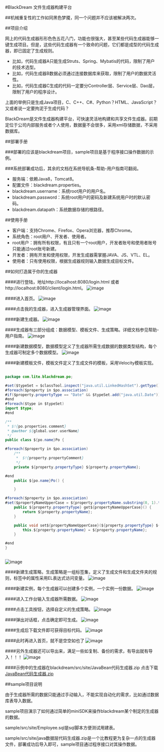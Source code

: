 #BlackDream 文件生成器构建平台

##机械重复性的工作如同黑色梦魇，同一个问题并不应该被解决两次。

##项目介绍

网上的代码生成器形形色色五花八门，功能也很强大，甚至某些代码生成器能够一键生成项目。但是，这些代码生成器有一个致命的问题，它们都是成型的代码生成器，即已固定了生成规则。

* 比如，代码生成器A只能生成Struts、Spring、Mybatis的代码，限制了用户的技术选型。
* 比如，代码生成器B数据必须通过连接数据库来获取，限制了用户的数据灵活性。
* 比如，代码生成器C生成的代码一定要分Controller层、Service层、Dao层，限制了用户的程序设计。

上面的举例只是生成Java项目，C、C++、C#、Python？HTML、JavaScript？又或者说一定要拘泥于生成代码？

BlackDream是文件生成器构建平台，可快速灵活地构建和共享文件生成器。前期定位于公司内部服务或者个人使用，数据量不会很多，采用xml存储数据，不采用数据库。

##部署手册

###部署的应该是blackdream项目，sample项目是基于程序接口操作数据的示例。

###系统部署成功后，其余的文档在系统导航条-帮助-用户指南可翻阅。

* 服务端：依赖Java8，Tomcat8。
* 配置文件：blackdream.properties。
* blackdream.username：系统root用户的用户名。
* blackdream.password：系统root用户的密码及新建系统用户时的默认密码。
* blackdream.datapath：系统数据存储的根路径。

##使用手册

* 客户端：支持Chrome、Firefox、Opera浏览器，推荐Chrome。
* 系统角色：root用户、开发者、使用者。
* root用户：拥有所有权限，有且只有一个root用户，开发者账号和使用者账号只能通过root账号新建。
* 开发者：拥有开发和使用权限，开发生成器需掌握JAVA、JS、VTL、EL。
* 使用者：只有使用权限，根据生成器规则输入数据生成目标文件。

##如何打造属于你的生成器

####进行登陆，地址http://localhost:8080/login.html 或者 http://localhost:8080/client/login.html。
![image](https://github.com/LaineyC/blackdream/blob/master/blackdream/src/site/image/login.png?raw=true)

####进入首页。
![image](https://github.com/LaineyC/blackdream/blob/master/blackdream/src/site/image/main.png?raw=true)

####点击我的生成器，进入生成器管理界面。
![image](https://github.com/LaineyC/blackdream/blob/master/blackdream/src/site/image/generator-manage.png?raw=true)

####新建生成器。
![image](https://github.com/LaineyC/blackdream/blob/master/blackdream/src/site/image/generator-create.png?raw=true)

####生成器有三部分组成：数据模型、模板文件、生成策略。详细文档参见帮助-用户指南。
![image](https://github.com/LaineyC/blackdream/blob/master/blackdream/src/site/image/generator-manage2.png?raw=true)

####新建数据模型，数据模型定义了生成器所需生成数据的数据类型结构，每个生成器可制定多个数据模型。
![image](https://github.com/LaineyC/blackdream/blob/master/blackdream/src/site/image/dynamicModel-create.png?raw=true)

####新建模板文件，模板文件定义了生成文件的模板，采用Velocity模板实现。
```java  
  
package com.lite.blackdream.po;

#set($typeSet = $classTool.inspect("java.util.LinkedHashSet").getType().newInstance())
#foreach($property in $po.association)
#if($property.propertyType == "Date" && $typeSet.add("java.util.Date"))#end
#end
#foreach($type in $typeSet)
import $type;
#end

/**
 * $!{po.properties.comment}
 * @author ${global.user.userName}
 */
public class ${po.name}Po {

#foreach($property in $po.association)
	/**
	 *  $!{property.propertyComment}
	 */
	private ${property.propertyType} ${property.propertyName};

#end
	public ${po.name}Po() {

	}

#foreach($property in $po.association)
#set($propertyNameUpperCase = ${property.propertyName.substring(0, 1).toUpperCase().concat($property.propertyName.substring(1))})
    public ${property.propertyType} get${propertyNameUpperCase}() {
        return ${property.propertyName};
    }

	public void set${propertyNameUpperCase}(${property.propertyType} ${property.propertyName}) {
        this.${property.propertyName} = ${property.propertyName};
    }

#end
}
  
```
![image](https://github.com/LaineyC/blackdream/blob/master/blackdream/src/site/image/template-create.png?raw=true)

####新建生成策略，生成策略是一组标签集，定义了生成文件和生成文件夹的规则，标签中的属性采用EL表达式访问变量。
![image](https://github.com/LaineyC/blackdream/blob/master/blackdream/src/site/image/templateStrategy-create.png?raw=true)

####新建实例，每个生成器可以创建多个实例，一个实例一份数据。
![image](https://github.com/LaineyC/blackdream/blob/master/blackdream/src/site/image/generatorInstance-create.png?raw=true)

####进入工作台输入生成器所需数据。
![image](https://github.com/LaineyC/blackdream/blob/master/blackdream/src/site/image/dataModel-manage.png?raw=true)

####点击工具按钮，选择自定义的生成策略。
![image](https://github.com/LaineyC/blackdream/blob/master/blackdream/src/site/image/dataModel-manage1.png?raw=true)

####弹出对话框，点击确定即可生成。
![image](https://github.com/LaineyC/blackdream/blob/master/blackdream/src/site/image/dataModel-manage2.png?raw=true)

####生成后下载文件即可获得目标代码。
![image](https://github.com/LaineyC/blackdream/blob/master/blackdream/src/site/image/generatorInstance-run.png?raw=true)

####此时再进入首页，就不是空空如也了
![image](https://github.com/LaineyC/blackdream/blob/master/blackdream/src/site/image/main1.png?raw=true)

####另外生成器还可以导出来，满足一些如复制、备份的需求，有导出就有导入！！！
![image](https://github.com/LaineyC/blackdream/blob/master/blackdream/src/site/image/generator-export.png?raw=true)

####示例中的生成器在blackdream/src/site/JavaBean代码生成器.zip
 点击下载[JavaBean代码生成器.zip](https://github.com/LaineyC/blackdream/blob/master/blackdream/src/site/JavaBean代码生成器.zip?raw=true)
 
##sample项目说明

由于生成器所需的数据只能通过手动输入，不能实现自动化的需求，比如通过数据库表导入数据。

sample项目演示了如何通过简单的miniSDK来操作blackdream某个制定的生成器的数据。

sample/src/site/Employee.sql是sql脚本方便测试用建表。

sample/src/site/java数据层代码生成器.zip是一个比教程更为复杂一点的生成器文件，部署成功后导入即可，sample项目通过程序接口对其操作数据。
